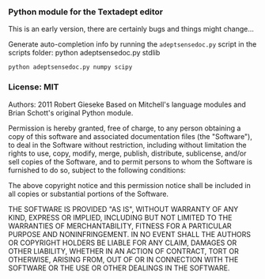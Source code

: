 ### Python module for the Textadept editor

This is an early version, there are certainly bugs and things might change...

Generate auto-completion info by running the `adeptsensedoc.py` script
in the scripts folder:
    python adeptsensedoc.py stdlib

    python adeptsensedoc.py numpy scipy

### License: MIT

Authors:
2011 Robert Gieseke
Based on Mitchell's language modules and Brian Schott's original Python module.

Permission is hereby granted, free of charge, to any person obtaining a copy
of this software and associated documentation files (the "Software"), to deal
in the Software without restriction, including without limitation the rights
to use, copy, modify, merge, publish, distribute, sublicense, and/or sell
copies of the Software, and to permit persons to whom the Software is
furnished to do so, subject to the following conditions:

The above copyright notice and this permission notice shall be included in
all copies or substantial portions of the Software.

THE SOFTWARE IS PROVIDED "AS IS", WITHOUT WARRANTY OF ANY KIND, EXPRESS OR
IMPLIED, INCLUDING BUT NOT LIMITED TO THE WARRANTIES OF MERCHANTABILITY,
FITNESS FOR A PARTICULAR PURPOSE AND NONINFRINGEMENT. IN NO EVENT SHALL THE
AUTHORS OR COPYRIGHT HOLDERS BE LIABLE FOR ANY CLAIM, DAMAGES OR OTHER
LIABILITY, WHETHER IN AN ACTION OF CONTRACT, TORT OR OTHERWISE, ARISING FROM,
OUT OF OR IN CONNECTION WITH THE SOFTWARE OR THE USE OR OTHER DEALINGS IN
THE SOFTWARE.
